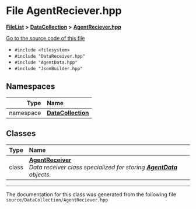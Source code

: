 

# File AgentReciever.hpp



[**FileList**](files.md) **>** [**DataCollection**](dir_8adf75fe53ae17187785c216cf2633db.md) **>** [**AgentReciever.hpp**](_agent_reciever_8hpp.md)

[Go to the source code of this file](_agent_reciever_8hpp_source.md)



* `#include <filesystem>`
* `#include "DataReceiver.hpp"`
* `#include "AgentData.hpp"`
* `#include "JsonBuilder.hpp"`













## Namespaces

| Type | Name |
| ---: | :--- |
| namespace | [**DataCollection**](namespace_data_collection.md) <br> |


## Classes

| Type | Name |
| ---: | :--- |
| class | [**AgentReceiver**](class_data_collection_1_1_agent_receiver.md) <br>_Data receiver class specialized for storing_ [_**AgentData**_](class_data_collection_1_1_agent_data.md) _objects._ |



















































------------------------------
The documentation for this class was generated from the following file `source/DataCollection/AgentReciever.hpp`

